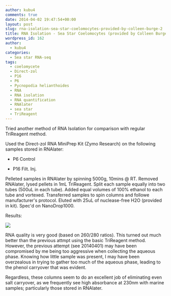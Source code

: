 ```yaml
---
author: kubu4
comments: true
date: 2014-04-02 19:47:54+00:00
layout: post
slug: rna-isolation-sea-star-coelomocytes-provided-by-colleen-burge-2
title: RNA Isolation - Sea Star Coelomocytes (provided by Colleen Burge)
wordpress_id: 162
author:
  - kubu4
categories:
  - Sea star RNA-seq
tags:
  - coelomycete
  - Direct-zol
  - P16
  - P6
  - Pycnopodia helianthoides
  - RNA
  - RNA isolation
  - RNA quantification
  - RNAlater
  - sea star
  - TriReagent
---
```


Tried another method of RNA Isolation for comparison with regular TriReagent method.

Used the Direct-zol RNA MiniPrep Kit (Zymo Research) on the following samples stored in RNAlater:




    
  * P6 Control

    
  * P16 Filt. Inj.



Pelleted samples in RNAlater by spinning 5000g, 10mins @ RT. Removed RNAlater, lysed pellets in 1mL TriReagent. Split each sample equally into two tubes (500uL in each tube). Added equal volumes of 100% ethanol to each tube and vortexed. Transferred samples to spin columns and followe manufacturer's protocol. Eluted with 25uL of nuclease-free H2O (provided in kit). Spec'd on NanoDrop1000.

Results:

![](https://eagle.fish.washington.edu/Arabidopsis/20140402%20-%20Sea%20star%20RNA%20ODs.JPG)

RNA quality is very good (based on 260/280 ratios). This turned out much better than the previous attmpt using the basic TriReagent method. However, the previous attempt (see 20140401) may have been compromised by me being too aggressive when collecting the aqueous phase. Knowing how little sample was present, I may have been overzealous in trying to gather too much of the aqueous phase, leading to the phenol carryover that was evident.

Regardless, these columns seem to do an excellent job of eliminating even salt carryover, as we frequently see high absorbance at 230nm with marine samples; particularly those stored in RNAlater.
